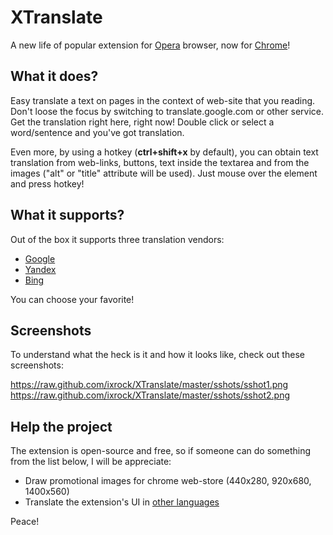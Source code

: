 XTranslate
==========
A new life of popular extension for [Opera](https://addons.opera.com/en/extensions/details/xtranslate/) browser, now for [Chrome](https://chrome.google.com/webstore/detail/xtranslate/gfgpkepllngchpmcippidfhmbhlljhoo)!

What it does?
-----------
Easy translate a text on pages in the context of web-site that you reading. Don't loose the focus by switching to translate.google.com or other service. Get the translation right here, right now! Double click or select a word/sentence and you've got translation.

Even more, by using a hotkey (**ctrl+shift+x** by default), you can obtain text translation from web-links, buttons, text inside the textarea and from the images ("alt" or "title" attribute will be used). 
Just mouse over the element and press hotkey!

What it supports?
-----------
Out of the box it supports three translation vendors:
* [Google](http://translate.google.com/)
* [Yandex](http://translate.yandex.com/)
* [Bing](http://bing.com/translator/)

You can choose your favorite!

Screenshots
-----------
To understand what the heck is it and how it looks like, check out these screenshots:

https://raw.github.com/ixrock/XTranslate/master/sshots/sshot1.png
https://raw.github.com/ixrock/XTranslate/master/sshots/sshot2.png


Help the project
-----------
The extension is open-source and free, so if someone can do something from the list below, I will be appreciate:
* Draw promotional images for chrome web-store (440x280, 920x680, 1400x560)
* Translate the extension's UI in [other languages](https://github.com/ixrock/XTranslate/tree/master/_locales)

Peace!